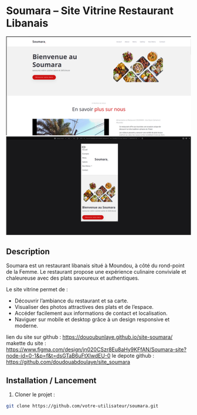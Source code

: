 # Soumara – Site Vitrine Restaurant Libanais

![Soumara Logo](assets/capture/desktop.png)  
![Soumara Logo](assets/capture/mobile.png)  

## Description
Soumara est un restaurant libanais situé à Moundou, à côté du rond-point de la Femme. Le restaurant propose une expérience culinaire conviviale et chaleureuse avec des plats savoureux et authentiques.

Le site vitrine permet de :  
- Découvrir l’ambiance du restaurant et sa carte.  
- Visualiser des photos attractives des plats et de l’espace.  
- Accéder facilement aux informations de contact et localisation.  
- Naviguer sur mobile et desktop grâce à un design responsive et moderne.


lien du site sur github :  https://dououbunlaye.github.io/site-soumara/
makette du site : https://www.figma.com/design/jn020CSzr8Eu8aHy9KFfAN/Soumara-site?node-id=0-1&p=f&t=dsGTaB6uFtXlwdEU-0
le depote github : https://github.com/doudouabdoulaye/site_soumara

## Installation / Lancement
1. Cloner le projet :  
```bash
git clone https://github.com/votre-utilisateur/soumara.git
